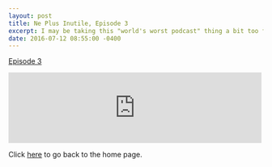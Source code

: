 ```yaml
---
layout: post
title: Ne Plus Inutile, Episode 3
excerpt: I may be taking this "world's worst podcast" thing a bit too far.
date: 2016-07-12 08:55:00 -0400
---
```


[Episode 3](https://archive.org/details/npi-003)

<iframe src="https://archive.org/embed/npi-003" width="500" height="140" frameborder="0" webkitallowfullscreen="true" mozallowfullscreen="true" allowfullscreen></iframe>


Click [here](http://goltz20707.mmert.org/) to go back to the home page.

